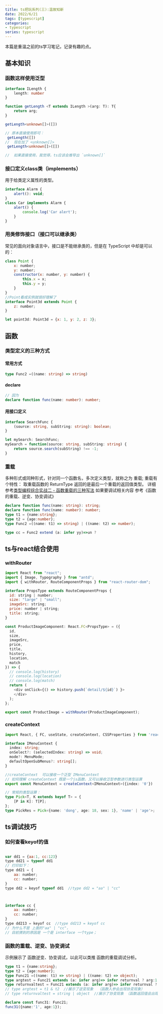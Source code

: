 ```yaml
---
title: ts把玩系列(三):温故知新
date: 2022/6/21
tags: [typescript]
categories: 
- typescript
series: typescript
---
```



本篇是重温之前的ts学习笔记，记录有趣的点。


## 基本知识

### 函数这样使用泛型
```ts
interface ILength {
    length: number
}

function getLength <T extends ILength >(arg: T): T{
    return arg;
}

getLength<unknown[]>([])

// 原本直接使用即可：
 getLength([])
//  现在加了 <unknown[]>
 getLength<unknown[]>([])

//  如果直接使用，我觉得，ts应该会推导出 `unknown[]`

```

### 接口定义class类（implements）
用于给类定义属性的类型。

```js
interface Alarm {
    alert(): void;
}
class Car implements Alarm {
    alert() {
        console.log('Car alert');
    }
}
```
### 用类修饰接口（接口可以继承类）
常见的面向对象语言中，接口是不能继承类的，但是在 TypeScript 中却是可以的：
```jsx
class Point {
    x: number;
    y: number;
    constructor(x: number, y: number) {
        this.x = x;
        this.y = y;
    }
}
//Point看成实例就很好理解了
interface Point3d extends Point {
    z: number;
}

let point3d: Point3d = {x: 1, y: 2, z: 3};
```


## 函数

### 类型定义的三种方式

#### 常用方式
```ts
type Func2 =((name: string) => string)
```
#### declare
```ts
// 因为
declare function func(name: number): number;
```
#### 用接口定义
```ts
interface SearchFunc {
    (source: string, subString: string): boolean;
}

let mySearch: SearchFunc;
mySearch = function(source: string, subString: string) {
    return source.search(subString) !== -1;
}
```

### 重载
多种形式或同种形式，针对同一个函数名，多次定义类型，就称之为 重载;
重载有个特性：
取重载函数的 ReturnType 返回的是最后一个重载的返回值类型。
详细参考[类型编程综合实战二 - 函数重载的三种写法](https://juejin.cn/book/7047524421182947366/section/7061543892180533283)
如果要调试相关内容 参考《函数的重载、逆变、协变调试》
```ts
declare function func(name: string): string;
declare function func(name: number): number;
type t1 = {name:string};
type t2 = {age:number};
type Func2 =((name: t1) => string) | ((name: t2) => number);

type cc = Func2 extend (a: infer yy)=>un ? 
```

## ts与react结合使用
### withRouter
```js
import React from "react";
import { Image, Typography } from "antd";
import { withRouter, RouteComponentProps } from "react-router-dom";

interface PropsType extends RouteComponentProps {
  id: string | number;
  size: "large" | "small";
  imageSrc: string;
  price: number | string;
  title: string;
}

const ProductImageComponent: React.FC<PropsType> = ({
  id,
  size,
  imageSrc,
  price,
  title,
  history,
  location,
  match
}) => {
  // console.log(history)
  // console.log(location)
  // console.log(match)
  return (
    <div onClick={() => history.push(`detail/${id}`) }>
    </div>
  );
};

export const ProductImage = withRouter(ProductImageComponent);

```

### createContext

```ts
import React, { FC, useState, createContext, CSSProperties } from 'react'

interface IMenuContext {
  index: string;
  onSelect?: (selectedIndex: string) => void;
  mode?: MenuMode;
  defaultOpenSubMenus?: string[];  
}

//createContext  可以接收一个泛型 IMenuContext
// 如何理解 createContext 既是一个js函数，又可以接收泛型参数进行类型运算
export const MenuContext = createContext<IMenuContext>({index: '0'})

// 常规的类型运算：
type Pick<T, K extends keyof T> = {
    [P in K]: T[P];
};
type PickRes = Pick<{name: 'dong', age: 18, sex: 1}, 'name' | 'age'>;
```




## ts调试技巧

### 如何查看keyof的值
```js

var dd1 = {aa:1, cc:123}
type dd21 = typeof dd1
// 打印如下：
type dd21 = {
    aa: number;
    cc: number;
}
type dd2 = keyof typeof dd1  //type dd2 = "aa" | "cc"



interface cc {
    aa: number;
    cc: number;
}
type dd213 = keyof cc  //type dd213 = keyof cc  
// 为什么不是 上面的"aa" | "cc"，
// 目前猜到的原因是 一个是 interface 一个type；

```

### 函数的重载、逆变、协变调试
示例展示了 函数逆变、协变调试，以此可以类推 函数的重载调试分析。
```ts
type t1 = {name:string};
type t2 = {age:number};
type Func21 =((name: t1) => string) | ((name: t2) => object);
type argtest = Func21 extends (a: infer arg)=> infer returnval ? arg:1
type returnvaltest = Func21 extends (a: infer arg)=> infer returnval ? returnval:1
// type argtest = t1 & t2  //展示了逆变现象  （函数入参会出现协变现象）
// type returnvaltest = string | object  //展示了协变现象 （函数返回值会出现协变现象）

declare const func31: Func21;
func31({name:'1', age:1});
```

